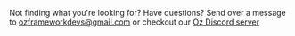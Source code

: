 Not finding what you're looking for? Have questions? Send over a message to ozframeworkdevs@gmail.com or checkout our [Oz Discord server](https://discord.gg/yjKsWS6)